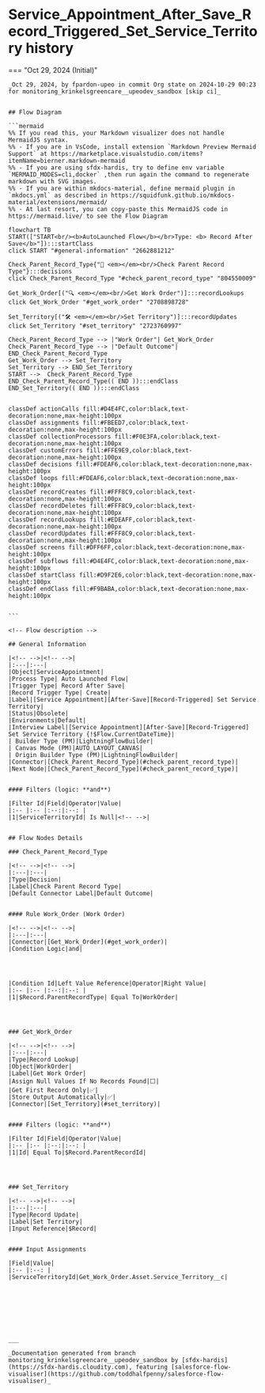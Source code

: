 # Service_Appointment_After_Save_Record_Triggered_Set_Service_Territory history

<!-- This page has been generated to be viewed with mkdocs-material, you can not view it just as markdown . Activate tab plugin following the doc at https://squidfunk.github.io/mkdocs-material/reference/content-tabs/ -->

=== "Oct 29, 2024 (Initial)"

    _Oct 29, 2024, by fpardon-upeo in commit Org state on 2024-10-29 00:23 for monitoring_krinkelsgreencare__upeodev_sandbox [skip ci]_

    
    ## Flow Diagram
    
    ```mermaid
    %% If you read this, your Markdown visualizer does not handle MermaidJS syntax.
    %% - If you are in VsCode, install extension `Markdown Preview Mermaid Support` at https://marketplace.visualstudio.com/items?itemName=bierner.markdown-mermaid
    %% - If you are using sfdx-hardis, try to define env variable `MERMAID_MODES=cli,docker` ,then run again the command to regenerate markdown with SVG images.
    %% - If you are within mkdocs-material, define mermaid plugin in `mkdocs.yml` as described in https://squidfunk.github.io/mkdocs-material/extensions/mermaid/
    %% - At last resort, you can copy-paste this MermaidJS code in https://mermaid.live/ to see the Flow Diagram
    
    flowchart TB
    START(["START<br/><b>AutoLaunched Flow</b></br>Type: <b> Record After Save</b>"]):::startClass
    click START "#general-information" "2662881212"
    
    Check_Parent_Record_Type{"🔀 <em></em><br/>Check Parent Record Type"}:::decisions
    click Check_Parent_Record_Type "#check_parent_record_type" "804550009"
    
    Get_Work_Order[("🔍 <em></em><br/>Get Work Order")]:::recordLookups
    click Get_Work_Order "#get_work_order" "2708898728"
    
    Set_Territory[("🛠️ <em></em><br/>Set Territory")]:::recordUpdates
    click Set_Territory "#set_territory" "2723760997"
    
    Check_Parent_Record_Type --> |"Work Order"| Get_Work_Order
    Check_Parent_Record_Type --> |"Default Outcome"| END_Check_Parent_Record_Type
    Get_Work_Order --> Set_Territory
    Set_Territory --> END_Set_Territory
    START -->  Check_Parent_Record_Type
    END_Check_Parent_Record_Type(( END )):::endClass
    END_Set_Territory(( END )):::endClass
    
    
    classDef actionCalls fill:#D4E4FC,color:black,text-decoration:none,max-height:100px
    classDef assignments fill:#FBEED7,color:black,text-decoration:none,max-height:100px
    classDef collectionProcessors fill:#F0E3FA,color:black,text-decoration:none,max-height:100px
    classDef customErrors fill:#FFE9E9,color:black,text-decoration:none,max-height:100px
    classDef decisions fill:#FDEAF6,color:black,text-decoration:none,max-height:100px
    classDef loops fill:#FDEAF6,color:black,text-decoration:none,max-height:100px
    classDef recordCreates fill:#FFF8C9,color:black,text-decoration:none,max-height:100px
    classDef recordDeletes fill:#FFF8C9,color:black,text-decoration:none,max-height:100px
    classDef recordLookups fill:#EDEAFF,color:black,text-decoration:none,max-height:100px
    classDef recordUpdates fill:#FFF8C9,color:black,text-decoration:none,max-height:100px
    classDef screens fill:#DFF6FF,color:black,text-decoration:none,max-height:100px
    classDef subflows fill:#D4E4FC,color:black,text-decoration:none,max-height:100px
    classDef startClass fill:#D9F2E6,color:black,text-decoration:none,max-height:100px
    classDef endClass fill:#F9BABA,color:black,text-decoration:none,max-height:100px
    
    
    ```
    
    <!-- Flow description -->
    
    ## General Information
    
    |<!-- -->|<!-- -->|
    |:---|:---|
    |Object|ServiceAppointment|
    |Process Type| Auto Launched Flow|
    |Trigger Type| Record After Save|
    |Record Trigger Type| Create|
    |Label|[Service Appointment][After-Save][Record-Triggered] Set Service Territory|
    |Status|Obsolete|
    |Environments|Default|
    |Interview Label|[Service Appointment][After-Save][Record-Triggered] Set Service Territory {!$Flow.CurrentDateTime}|
    | Builder Type (PM)|LightningFlowBuilder|
    | Canvas Mode (PM)|AUTO_LAYOUT_CANVAS|
    | Origin Builder Type (PM)|LightningFlowBuilder|
    |Connector|[Check_Parent_Record_Type](#check_parent_record_type)|
    |Next Node|[Check_Parent_Record_Type](#check_parent_record_type)|
    
    
    #### Filters (logic: **and**)
    
    |Filter Id|Field|Operator|Value|
    |:-- |:-- |:--:|:--: |
    |1|ServiceTerritoryId| Is Null|<!-- -->|
    
    
    ## Flow Nodes Details
    
    ### Check_Parent_Record_Type
    
    |<!-- -->|<!-- -->|
    |:---|:---|
    |Type|Decision|
    |Label|Check Parent Record Type|
    |Default Connector Label|Default Outcome|
    
    
    #### Rule Work_Order (Work Order)
    
    |<!-- -->|<!-- -->|
    |:---|:---|
    |Connector|[Get_Work_Order](#get_work_order)|
    |Condition Logic|and|
    
    
    
    
    |Condition Id|Left Value Reference|Operator|Right Value|
    |:-- |:-- |:--:|:--: |
    |1|$Record.ParentRecordType| Equal To|WorkOrder|
    
    
    
    
    ### Get_Work_Order
    
    |<!-- -->|<!-- -->|
    |:---|:---|
    |Type|Record Lookup|
    |Object|WorkOrder|
    |Label|Get Work Order|
    |Assign Null Values If No Records Found|⬜|
    |Get First Record Only|✅|
    |Store Output Automatically|✅|
    |Connector|[Set_Territory](#set_territory)|
    
    
    #### Filters (logic: **and**)
    
    |Filter Id|Field|Operator|Value|
    |:-- |:-- |:--:|:--: |
    |1|Id| Equal To|$Record.ParentRecordId|
    
    
    
    
    ### Set_Territory
    
    |<!-- -->|<!-- -->|
    |:---|:---|
    |Type|Record Update|
    |Label|Set Territory|
    |Input Reference|$Record|
    
    
    #### Input Assignments
    
    |Field|Value|
    |:-- |:--: |
    |ServiceTerritoryId|Get_Work_Order.Asset.Service_Territory__c|
    
    
    
    
    
    
    
    
    ___
    
    _Documentation generated from branch monitoring_krinkelsgreencare__upeodev_sandbox by [sfdx-hardis](https://sfdx-hardis.cloudity.com), featuring [salesforce-flow-visualiser](https://github.com/toddhalfpenny/salesforce-flow-visualiser)_

